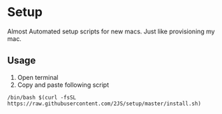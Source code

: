# Setup
Almost Automated setup scripts for new macs. Just like provisioning my mac.

## Usage

1. Open terminal
2. Copy and paste following script

`/bin/bash $(curl -fsSL https://raw.githubusercontent.com/2JS/setup/master/install.sh)`
